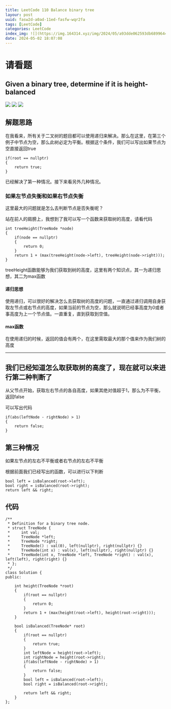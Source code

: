 ```yaml
---
title: LeetCode 110 Balance binary tree
layour: post
uuid: fasw2d-a0ad-11ed-fasfw-wqr2fa
tags: [LeetCode]
categories: LeetCode
index_img: ![](https://img.164314.xyz/img/2024/05/a93dde062593db689964428be2c21bb8.png)
date: 2024-05-02 18:07:08
---
```


# 请看题
## Given a binary tree, determine if it is **height-balanced**

![](https://img.164314.xyz/img/2024/05/22b1264108c078a3c485d328c0eb5e4c.png)
![](https://img.164314.xyz/img/2024/05/175f6adfa9f90502db12767203ac46d3.png)
![](https://img.164314.xyz/img/2024/05/868bb06aaf422e26c321b122cf9b7c13.png)

## 解题思路


在我看来，所有关于二叉树的题目都可以使用递归来解决。那么在这里，在第三个例子中节点为空，那么此树必定为平衡。根据这个条件，我们可以写出如果节点为空直接返回true
```
if(root == nullptr)
{
    return true;
}
```
已经解决了第一种情况。接下来看另外几种情况。

### 如果左节点失衡和如果右节点失衡

这里最大的问题就是怎么去判断节点是否失衡呢？

站在前人的肩膀上，我想到了我可以写一个函数来获取树的高度，请看代码

```
int treeHeight(TreeNode *node)
{
    if(node == nullptr)
    {
        return 0;
    }
    return 1 + (max(treeHeight(node->left), treeHeight(node->right)));
}
```
treeHeight函数能够为我们获取到树的高度，这里有两个知识点，其一为递归思想，其二为max函数

#### 递归思想

使用递归，可以很好的解决怎么去获取树的高度的问题，一直通过递归调用自身获取左节点或右节点的高度，如果当前的节点为空，那么就说明已经事高度为0或者事高度为上一个节点值。一直重复，直到获取到空值。

#### max函数

在使用递归的时候，返回的值会有两个，在这里需取最大的那个值来作为我们树的高度

---

我们已经知道怎么取获取树的高度了，现在就可以来进行第二种判断了
---
从父节点开始，获取左右节点的各自高度，如果其绝对值超于1，那么为不平衡，返回false

可以写出代码
```
if(abs(leftNode - rightNode) > 1)
{
    return false;
}

```

## 第三种情况

如果左节点的左右不平衡或者右节点的左右不平衡

根据前面我们已经写出的函数，可以进行以下判断
```
bool left = isBalanced(root->left);
bool right = isBalanced(root->right);
return left && right;
```

## 代码
```
/**
 * Definition for a binary tree node.
 * struct TreeNode {
 *     int val;
 *     TreeNode *left;
 *     TreeNode *right;
 *     TreeNode() : val(0), left(nullptr), right(nullptr) {}
 *     TreeNode(int x) : val(x), left(nullptr), right(nullptr) {}
 *     TreeNode(int x, TreeNode *left, TreeNode *right) : val(x), left(left), right(right) {}
 * };
 */
class Solution {
public:

    int height(TreeNode *root)
    {
        if(root == nullptr)
        {
            return 0;
        }
        return 1 + (max(height(root->left), height(root->right)));
    }

    bool isBalanced(TreeNode* root) 
    {
        if(root == nullptr)
        {
            return true;
        }
        int leftNode = height(root->left);
        int rightNode = height(root->right);
        if(abs(leftNode - rightNode) > 1)
        {
            return false;
        }
        bool left = isBalanced(root->left);
        bool right = isBalanced(root->right);
        
        return left && right;
    }
};
```
